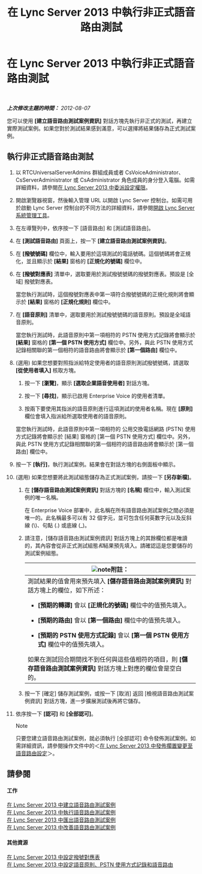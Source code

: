 ﻿---
title: 在 Lync Server 2013 中執行非正式語音路由測試
TOCTitle: 在 Lync Server 2013 中執行非正式語音路由測試
ms:assetid: ea0e6059-bf04-4b03-b6d3-8f5534b731e2
ms:mtpsurl: https://technet.microsoft.com/zh-tw/library/Gg399049(v=OCS.15)
ms:contentKeyID: 49292684
ms.date: 08/24/2015
mtps_version: v=OCS.15
ms.translationtype: HT
---

# 在 Lync Server 2013 中執行非正式語音路由測試

 

_**上次修改主題的時間：** 2012-08-07_

您可以使用 **\[建立語音路由測試案例資訊\]** 對話方塊先執行非正式的測試，再建立實際測試案例。如果您對於測試結果感到滿意，可以選擇將結果儲存為正式測試案例。

## 執行非正式語音路由測試

1.  以 RTCUniversalServerAdmins 群組成員或者 CsVoiceAdministrator、CsServerAdministrator 或 CsAdministrator 角色成員的身分登入電腦。如需詳細資料，請參閱[在 Lync Server 2013 中委派設定權限](lync-server-2013-delegate-setup-permissions.md)。

2.  開啟瀏覽器視窗，然後輸入管理 URL 以開啟 Lync Server 控制台。如需可用於啟動 Lync Server 控制台的不同方法的詳細資料，請參閱[開啟 Lync Server 系統管理工具](lync-server-2013-open-lync-server-administrative-tools.md)。

3.  在左導覽列中，依序按一下 \[語音路由\] 和 \[測試語音路由\]。

4.  在 **\[測試語音路由\]** 頁面上，按一下 **\[建立語音路由測試案例資訊\]**。

5.  在 **\[撥號號碼\]** 欄位中，輸入要用於這項測試的電話號碼。這個號碼將會正規化，並且顯示於 **\[結果\]** 窗格的 **\[正規化的號碼\]** 欄位中。

6.  在 **\[撥號對應表\]** 清單中，選取要用於測試撥號號碼的撥號對應表。預設是 \[全域\] 撥號對應表。
    
    當您執行測試時，這個撥號對應表中第一項符合撥號號碼的正規化規則將會顯示於 **\[結果\]** 窗格的 **\[正規化規則\]** 欄位中。

7.  在 **\[語音原則\]** 清單中，選取要用於測試撥號號碼的語音原則。預設是全域語音原則。
    
    當您執行測試時，此語音原則中第一項相符的 PSTN 使用方式記錄將會顯示於 **\[結果\]** 窗格的 **\[第一個 PSTN 使用方式\]** 欄位中。另外，與此 PSTN 使用方式記錄相關聯的第一個相符的語音路由將會顯示於 **\[第一個路由\]** 欄位中。

8.  (選用) 如果您想要對照指派給特定使用者的語音原則測試撥號號碼，請選取 **\[從使用者填入\]** 核取方塊。
    
    1.  按一下 **\[瀏覽\]**，顯示 **\[選取企業語音使用者\]** 對話方塊。
    
    2.  按一下 **\[尋找\]**，顯示已啟用 Enterprise Voice 的使用者清單。
    
    3.  按兩下要使用其指派的語音原則進行這項測試的使用者名稱。現在 **\[原則\]** 欄位會填入指派給所選取使用者的語音原則。
    
    當您執行測試時，此語音原則中第一項相符的 公用交換電話網路 (PSTN) 使用方式記錄將會顯示於 \[結果\] 窗格的 \[第一個 PSTN 使用方式\] 欄位中。另外，與此 PSTN 使用方式記錄相關聯的第一個相符的語音路由將會顯示於 \[第一個路由\] 欄位中。

9.  按一下 **\[執行\]**，執行測試案例。結果會在對話方塊的右側面板中顯示。

10. (選用) 如果您想要將此測試組態儲存為正式測試案例，請按一下 **\[另存新檔\]**。
    
    1.  在 **\[儲存語音路由測試案例資訊\]** 對話方塊的 **\[名稱\]** 欄位中，輸入測試案例的唯一名稱。
        
        在 Enterprise Voice 部署中，此名稱在所有語音路由測試案例之間必須是唯一的。此名稱最多可以有 32 個字元，並可包含任何英數字元以及反斜線 (\\)、句點 (.) 或底線 (\_)。
    
    2.  請注意，\[儲存語音路由測試案例資訊\] 對話方塊上的其餘欄位都是唯讀的，其內容會從非正式測試組態*和*結果預先填入。請確認這是您要儲存的測試案例組態。
        
        <table>
        <colgroup>
        <col style="width: 100%" />
        </colgroup>
        <thead>
        <tr class="header">
        <th><img src="images/Gg398811.note(OCS.15).gif" title="note" alt="note" />附註：</th>
        </tr>
        </thead>
        <tbody>
        <tr class="odd">
        <td>測試結果的值會用來預先填入 <strong>[儲存語音路由測試案例資訊]</strong> 對話方塊上的欄位，如下所述：
        <ul>
        <li><p><strong>[預期的轉譯]</strong> 會以 <strong>[正規化的號碼]</strong> 欄位中的值預先填入。</p></li>
        <li><p><strong>[預期的路由]</strong> 會以 <strong>[第一個路由]</strong> 欄位中的值預先填入。</p></li>
        <li><p><strong>[預期的 PSTN 使用方式記錄]</strong> 會以 <strong>[第一個 PSTN 使用方式]</strong> 欄位中的值預先填入。</p></li>
        </ul>
        如果在測試回合期間找不到任何與這些值相符的項目，則 <strong>[儲存語音路由測試案例資訊]</strong> 對話方塊上對應的欄位會是空白的。</td>
        </tr>
        </tbody>
        </table>
    
    3.  按一下 \[確定\] 儲存測試案例，或按一下 \[取消\] 返回 \[檢視語音路由測試案例資訊\] 對話方塊，進一步擴展測試後再將它儲存。

11. 依序按一下 **\[認可\]** 和 **\[全部認可\]**。
    
    > [!NOTE]  
    > 只要您建立語音路由測試案例，就必須執行 [全部認可] 命令發佈測試案例。如需詳細資訊，請參閱操作文件中的＜<a href="lync-server-2013-publish-pending-changes-to-the-voice-routing-configuration.md">在 Lync Server 2013 中發佈擱置變更至語音路由設定</a>＞。
    


## 請參閱

#### 工作

[在 Lync Server 2013 中建立語音路由測試案例](lync-server-2013-create-a-voice-routing-test-case.md)  
[在 Lync Server 2013 中執行語音路由測試案例](lync-server-2013-run-voice-routing-test-cases.md)  
[在 Lync Server 2013 中匯出語音路由測試案例](lync-server-2013-export-voice-routing-test-cases.md)  
[在 Lync Server 2013 中改善語音路由測試案例](lync-server-2013-import-voice-routing-test-cases.md)  

#### 其他資源

[在 Lync Server 2013 中設定撥號對應表](lync-server-2013-configuring-dial-plans.md)  
[在 Lync Server 2013 中設定語音原則、PSTN 使用方式記錄和語音路由](lync-server-2013-configuring-voice-policies-pstn-usage-records-and-voice-routes.md)

